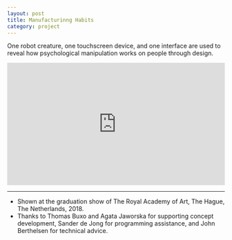 ```yaml
---
layout: post
title: Manufacturinng Habits
category: project
---
```


One robot creature, one touchscreen device, and one interface are used to reveal how psychological manipulation works on people through design.

<!-- ![](/assets/media/manufacturing_habits.png) -->

<div style="padding:56.25% 0 0 0;position:relative;"><iframe src="https://player.vimeo.com/video/283030397?h=3e7b47aa09" style="position:absolute;top:0;left:0;width:100%;height:100%;" frameborder="0" allow="autoplay; fullscreen; picture-in-picture" allowfullscreen></iframe></div><script src="https://player.vimeo.com/api/player.js"></script>

---

<ul class=credits>
  <li>Shown at the graduation show of The Royal Academy of Art, The Hague, The Netherlands, 2018.</li>
  <li>Thanks to Thomas Buxo and Agata Jaworska for supporting concept development, Sander de Jong for programming assistance, and John Berthelsen for technical advice.</li>
</ul>
